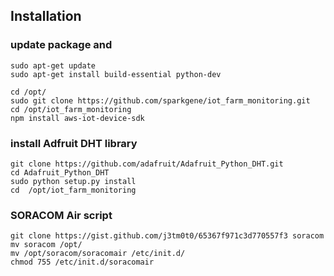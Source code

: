 ## Installation

### update package and
```
sudo apt-get update
sudo apt-get install build-essential python-dev

cd /opt/
sudo git clone https://github.com/sparkgene/iot_farm_monitoring.git
cd /opt/iot_farm_monitoring
npm install aws-iot-device-sdk
```

### install Adfruit DHT library
```
git clone https://github.com/adafruit/Adafruit_Python_DHT.git
cd Adafruit_Python_DHT
sudo python setup.py install
cd  /opt/iot_farm_monitoring
```

### SORACOM Air script
```
git clone https://gist.github.com/j3tm0t0/65367f971c3d770557f3 soracom
mv soracom /opt/
mv /opt/soracom/soracomair /etc/init.d/
chmod 755 /etc/init.d/soracomair
```
